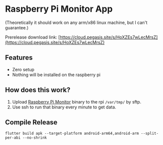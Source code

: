 # Raspberry Pi Monitor App

(Theoretically it should work on any arm/x86 linux machine, but I can't guarantee.)

Prerelease download link: [https://cloud.pegasis.site/s/HoXZEs7wLecMrsZ](https://cloud.pegasis.site/s/HoXZEs7wLecMrsZ)

## Features

- Zero setup
- Nothing will be installed on the raspberry pi

## How does this work?

1. Upload [Raspberry Pi Monitor](https://github.com/PegasisForever/raspi_monitor) binary to the rpi `/var/tmp/` by sftp.
2. Use ssh to run that binary every minute to get data.

## Compile Release

```
flutter build apk --target-platform android-arm64,android-arm --split-per-abi --no-shrink
```

